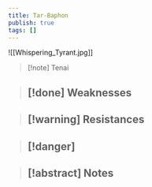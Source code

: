 ```yaml
---
title: Tar-Baphon
publish: true
tags: []
---
```

![[Whispering_Tyrant.jpg]]
> [!note] Tenai
> <span style="font-family: 'Lucida Handwriting'; font-optical-sizing: auto; font-style: normal; word-break: break-word;"><span/>

> [!done] Weaknesses
> - 

> [!warning] Resistances
> - 

> [!danger]
> - 

> [!abstract] Notes
> - 